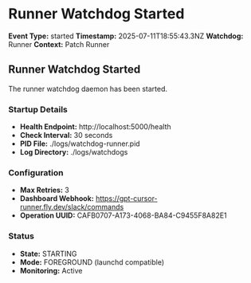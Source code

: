 # Runner Watchdog Started

**Event Type:** started
**Timestamp:** 2025-07-11T18:55:43.3NZ
**Watchdog:** Runner
**Context:** Patch Runner


## Runner Watchdog Started

The runner watchdog daemon has been started.

### Startup Details
- **Health Endpoint:** http://localhost:5000/health
- **Check Interval:** 30 seconds
- **PID File:** ./logs/watchdog-runner.pid
- **Log Directory:** ./logs/watchdogs

### Configuration
- **Max Retries:** 3
- **Dashboard Webhook:** https://gpt-cursor-runner.fly.dev/slack/commands
- **Operation UUID:** CAFB0707-A173-4068-BA84-C9455F8A82E1

### Status
- **State:** STARTING
- **Mode:** FOREGROUND (launchd compatible)
- **Monitoring:** Active


